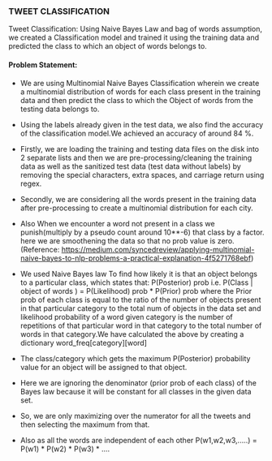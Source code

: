 
### TWEET CLASSIFICATION
Tweet Classification: Using Naive Bayes Law and bag of words assumption, we created a Classification model and trained 
it using the training data and predicted the class to which an object of words belongs to.

#### Problem Statement:
* We are using Multinomial Naive Bayes Classification wherein we create a multinomial distribution of words for each 
  class present in the training data and then predict the class to which the Object of words from the testing data 
  belongs to.

* Using the labels already given in the test data, we also find the accuracy of the classification model.We achieved an 
  accuracy of around 84 %.
	
* Firstly, we are loading the training and testing data files on the disk into 2 separate lists and then we are 
  pre-processing/cleaning the training data as well as the sanitized test data (test data without labels) by removing 
  the special characters, extra spaces, and carriage return using regex. 
	
* Secondly, we are considering all the words present in the training data after pre-processing to create a multinomial 
  distribution for each city. 
	
* Also When we encounter a word not present in a class we punish(multiply by a pseudo count around 10**-6) that class 
  by a factor. here we are smoothening the data so that no prob value is zero. 
(Reference: https://medium.com/syncedreview/applying-multinomial-naive-bayes-to-nlp-problems-a-practical-explanation-4f5271768ebf)
	
* We used Naive Bayes law To find how likely it is that an object belongs to a particular class, which states that:
  P(Posterior) prob i.e. P(Class | object of words ) = P(Likelihood) prob * P(Prior) prob 
  where the Prior prob of each class is equal to the ratio of the number of objects present in that particular category 
  to the total num of objects in the data set and likelihood probability of a word given category is the number of 
  repetitions of that particular word in that category to the total number of words in that category.We have calculated 
  the above by creating a dictionary word_freq[category][word]
	
* The class/category which gets the maximum P(Posterior) probability value for an object will be assigned to that object.
	
* Here we are ignoring the denominator (prior prob of each class) of the Bayes law because it will be constant for all 
  classes in the given data set.

* So, we are only maximizing over the numerator for all the tweets and then selecting the maximum from that.

* Also as all the words are independent of each other P(w1,w2,w3,.....) = P(w1) * P(w2) * P(w3) * ....



  

